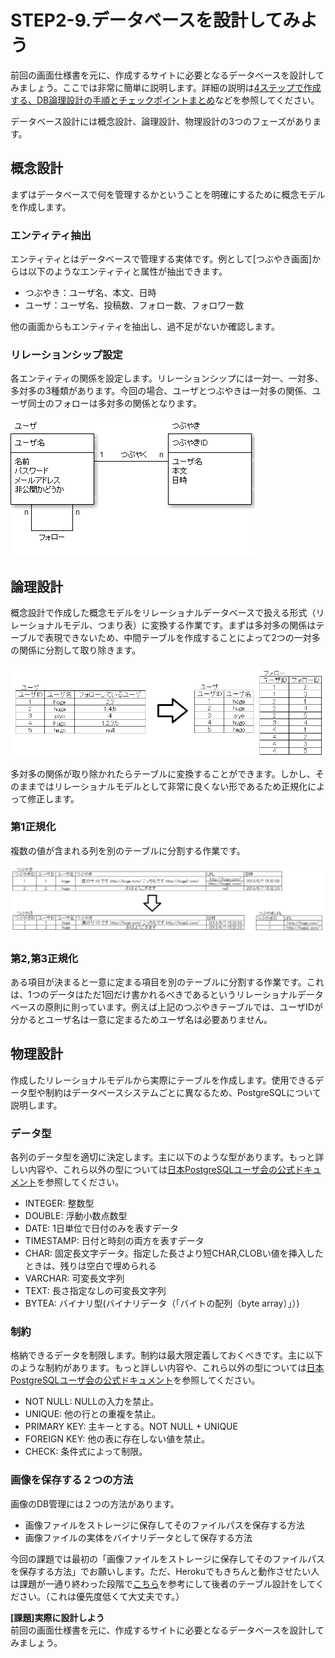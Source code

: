 # STEP2-9.データベースを設計してみよう

前回の画面仕様書を元に、作成するサイトに必要となるデータベースを設計してみましょう。ここでは非常に簡単に説明します。詳細の説明は[4ステップで作成する、DB論理設計の手順とチェックポイントまとめ](https://qiita.com/nishina555/items/a79ece1b54faf7240fac)などを参照してください。

データベース設計には概念設計、論理設計、物理設計の3つのフェーズがあります。

## 概念設計
まずはデータベースで何を管理するかということを明確にするために概念モデルを作成します。

### エンティティ抽出
エンティティとはデータベースで管理する実体です。例として[つぶやき画面]からは以下のようなエンティティと属性が抽出できます。

* つぶやき：ユーザ名、本文、日時
* ユーザ：ユーザ名、投稿数、フォロー数、フォロワー数

他の画面からもエンティティを抽出し、過不足がないか確認します。

### リレーションシップ設定
各エンティティの関係を設定します。リレーションシップには一対一、一対多、多対多の3種類があります。今回の場合、ユーザとつぶやきは一対多の関係、ユーザ同士のフォローは多対多の関係となります。

![](../images/2_9_1.png)

## 論理設計
概念設計で作成した概念モデルをリレーショナルデータベースで扱える形式（リレーショナルモデル、つまり表）に変換する作業です。まずは多対多の関係はテーブルで表現できないため、中間テーブルを作成することによって2つの一対多の関係に分割して取り除きます。

![](../images/2_9_2.png)

多対多の関係が取り除かれたらテーブルに変換することができます。しかし、そのままではリレーショナルモデルとして非常に良くない形であるため正規化によって修正します。

### 第1正規化
複数の値が含まれる列を別のテーブルに分割する作業です。

![](../images/2_9_3.png)

### 第2,第3正規化
ある項目が決まると一意に定まる項目を別のテーブルに分割する作業です。これは、1つのデータはただ1回だけ書かれるべきであるというリレーショナルデータベースの原則に則っています。例えば上記のつぶやきテーブルでは、ユーザIDが分かるとユーザ名は一意に定まるためユーザ名は必要ありません。

## 物理設計
作成したリレーショナルモデルから実際にテーブルを作成します。使用できるデータ型や制約はデータベースシステムごとに異なるため、PostgreSQLについて説明します。

### データ型
各列のデータ型を適切に決定します。主に以下のような型があります。もっと詳しい内容や、これら以外の型については[日本PostgreSQLユーザ会の公式ドキュメント](https://www.postgresql.jp/document/10/html/datatype.html)を参照してください。

* INTEGER: 整数型
* DOUBLE: 浮動小数点数型
* DATE: 1日単位で日付のみを表すデータ
* TIMESTAMP: 日付と時刻の両方を表すデータ
* CHAR: 固定長文字データ。指定した長さより短CHAR,CLOBい値を挿入したときは、残りは空白で埋められる
* VARCHAR: 可変長文字列
* TEXT: 長さ指定なしの可変長文字列
* BYTEA: バイナリ型(バイナリデータ（「バイトの配列（byte array）」）)

### 制約
格納できるデータを制限します。制約は最大限定義しておくべきです。主に以下のような制約があります。もっと詳しい内容や、これら以外の型については[日本PostgreSQLユーザ会の公式ドキュメント](https://www.postgresql.jp/document/10/html/datatype.html)を参照してください。

* NOT NULL: NULLの入力を禁止。
* UNIQUE: 他の行との重複を禁止。
* PRIMARY KEY: 主キーとする。NOT NULL + UNIQUE
* FOREIGN KEY: 他の表に存在しない値を禁止。
* CHECK: 条件式によって制限。

### 画像を保存する２つの方法
画像のDB管理には２つの方法があります。
* 画像ファイルをストレージに保存してそのファイルパスを保存する方法
* 画像ファイルの実体をバイナリデータとして保存する方法

今回の課題では最初の「画像ファイルをストレージに保存してそのファイルパスを保存する方法」でお願いします。ただ、Herokuでもきちんと動作させたい人は課題が一通り終わった段階で[こちら](image_document.md)を参考にして後者のテーブル設計をしてください。（これは優先度低くて大丈夫です。）

**[課題]実際に設計しよう**  
前回の画面仕様書を元に、作成するサイトに必要となるデータベースを設計してみましょう。
